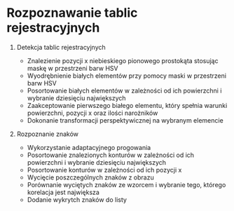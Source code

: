 # Rozpoznawanie tablic rejestracyjnych

1. Detekcja tablic rejestracyjnych
    * Znalezienie pozycji x niebieskiego pionowego prostokąta stosując maskę w przestrzeni barw HSV
    * Wyodrębnienie białych elementów przy pomocy maski w przestrzeni barw HSV
    * Posortowanie białych elementów w zależności od ich powierzchni i wybranie dziesięciu największych
    * Zaakceptowanie pierwszego białego elementu, który spełnia warunki powierzchni, pozycji x oraz ilości narożników
    * Dokonanie transformacji perspektywicznej na wybranym elemencie

2. Rozpoznanie znaków
    * Wykorzystanie adaptacyjnego progowania
    * Posortowanie znalezionych konturów w zależności od ich powierzchni i wybranie dziesięciu największych
    * Posortowanie konturów w zależności od ich pozycji x
    * Wycięcie poszczególnych znaków z obrazu
    * Porównanie wyciętych znaków ze wzorcem i wybranie tego, którego korelacja jest największa
    * Dodanie wykrytch znaków do listy
